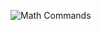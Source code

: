 ![Math Commands](https://raw.githubusercontent.com/libbitcoin/libbitcoin-explorer/master/img/math-commands.png)